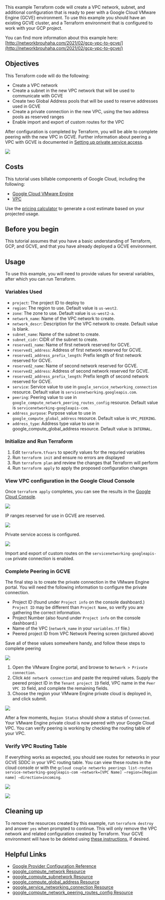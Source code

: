 This example Terraform code will create a VPC network, subnet, and additional configuration that is ready to peer with a Google Cloud VMware Engine (GCVE) environment. To use this example you should have an existing GCVE cluster, and a Terraform environment that is configured to work with your GCP project.

You can find more information about this example here: [http://networkbrouhaha.com/2021/02/gcp-vpc-to-gcve/](http://networkbrouhaha.com/2021/02/gcp-vpc-to-gcve/)
## Objectives

This Terraform code will do the following:

*   Create a VPC network
*   Create a subnet in the new VPC network that will be used to communicate with GCVE
*   Create two Global Address pools that will be used to reserve addresses used in GCVE
*   Create a private connection in the new VPC, using the two address pools as reserved ranges
*   Enable import and export of custom routes for the VPC

After configuration is completed by Terraform, you will be able to complete peering with the new VPC in GCVE. Further information about peering a VPC with GCVE is documented in [Setting up private service access](https://cloud.google.com/vmware-engine/docs/networking/howto-setup-private-service-access).  

![](/gcve-vpc-peering/screenshots/gcve-vpc-peeing.png)
## Costs 

This tutorial uses billable components of Google Cloud, including the following:

*   [Google Cloud VMware Engine](https://cloud.google.com/vmware-engine)
*   [VPC](https://cloud.google.com/vpc/pricing)

Use the [pricing calculator](https://cloud.google.com/products/calculator) to generate a cost estimate based on your projected usage.
## Before you begin

This tutorial assumes that you have a basic understanding of Terraform, GCP, and GCVE, and that you have already deployed a GCVE environment.   

## Usage

To use this example, you will need to provide values for several variables, after which you can run Terraform.

### Variables Used

* `project`: The project ID to deploy to
* `region`: The region to use. Default value is `us-west2`.
* `zone`: The zone to use. Default value is `us-west2-a`.
* `network_name`: Name of the VPC network to create.
* `network_descr`: Description for the VPC network to create. Default value is blank.
* `subnet_name`: Name of the subnet to create. 
* `subnet_cidr`: CIDR of the subnet to create.
* `reserved1_name`: Name of first network reserved for GCVE.
* `reserved1_address`: Address of first network reserved for GCVE.
* `reserved1_address_prefix_length`: Prefix length of first network reserved for GCVE.
* `reserved2_name`: Name of second network reserved for GCVE.
* `reserved2_address`: Address of second network reserved for GCVE.
* `reserved2_address_prefix_length`: Prefix length of second network reserved for GCVE.
* `service`: Service value to use in `google_service_networking_connection` resource. Default value is `servicenetworking.googleapis.com`.
* `peering`: Peering value to use in `google_compute_network_peering_routes_config` resource. Default value is `servicenetworking-googleapis-com`.
* `address_purpose`: Purpose value to use in `google_compute_global_address` resource. Default value is `VPC_PEERING`.
* `address_type`: Address type value to use in google_compute_global_address resource. Default value is `INTERNAL`.
### Initialize and Run Terraform

1. Edit `terraform.tfvars` to specify values for the requried variables
2. Run `terraform init` and ensure no errors are displayed
3. Run `terraform plan` and review the changes that Terraform will perform
4. Run `terraform apply` to apply the proposed configuration changes

### View VPC configuration in the Google Cloud Console

Once `terraform apply` completes, you can see the results in the [Google Cloud Console](https://console.cloud.google.com/).

![](/gcve-vpc-peering/screenshots/network_allocated_ips_edited.png)

IP ranges reserved for use in GCVE are reserved.

![](/gcve-vpc-peering/screenshots/network_service_connection_edited.png)

Private service access is configured.

![](/gcve-vpc-peering/screenshots/network_peering_edited.png)

Import and export of custom routes on the `servicenetworking-googleapis-com` private connection is enabled.
### Complete Peering in GCVE

The final step is to create the private connection in the VMware Engine portal. You will need the following information to configure the private connection.

* Project ID (found under `Project info` on the console dashboard.) `Project ID` may be different than `Project Name`, so verify you are gathering the correct information.
* Project Number (also found under `Project info` on the console dashboard.)
* Name of the VPC (`network_name` in your `variables.tf` file.)
* Peered project ID from VPC Network Peering screen (pictured above)

Save all of these values somewhere handy, and follow these steps to complete peering
 
![](/gcve-vpc-peering/screenshots/15b_add_private_connection_edited.png)

1. Open the VMware Engine portal, and browse to `Network > Private connection`.
2. Click `Add network connection` and paste the required values. Supply the peered project ID in the `Tenant project ID` field, VPC name in the `Peer VPC ID` field, and complete the remaining fields.
3. Choose the region your VMware Engine private cloud is deployed in, and click submit.

![](/gcve-vpc-peering/screenshots/16_add_private_connection_edited.png)

After a few moments, `Region Status` should show a status of `Connected`. Your VMware Engine private cloud is now peered with your Google Cloud VPC. You can verify peering is working by checking the routing table of your VPC.

### Verify VPC Routing Table

If everything works as expected, you should see routes for networks in your GCVE SDDC in your VPC routing table. You can view these routes in the cloud console or with the `gcloud couple networks peerings list-routes service-networking-googleapis-com –network=[VPC Name] –region=[Region name] –direction=incoming`.

![](/gcve-vpc-peering/screenshots/19_gcloud_routes_output.png)

![](/gcve-vpc-peering/screenshots/17_peering_imported_routes_edited.png)

## Cleaning up

To remove the resources created by this example, run `terraform destroy` and answer `yes` when prompted to continue. This will only remove the VPC network and related configuration created by Terraform. Your GCVE environment will have to be deleted using [these instructions](https://cloud.google.com/vmware-engine/docs/private-clouds/howto-delete-private-cloud), if desired.

## Helpful Links

* [Google Provider Configuration Reference](https://registry.terraform.io/providers/hashicorp/google/latest/docs/guides/provider_reference)
* [google_compute_network Resource](https://registry.terraform.io/providers/hashicorp/google/latest/docs/resources/compute_network)
* [google_compute_subnetwork Resource](https://registry.terraform.io/providers/hashicorp/google/latest/docs/resources/compute_subnetwork)
* [google_compute_global_address Resource](https://registry.terraform.io/providers/hashicorp/google/latest/docs/resources/compute_global_address)
* [google_service_networking_connection Resource](https://registry.terraform.io/providers/hashicorp/google/latest/docs/resources/service_networking_connection)
* [google_compute_network_peering_routes_config Resource](https://registry.terraform.io/providers/hashicorp/google/latest/docs/resources/compute_network_peering_routes_config)